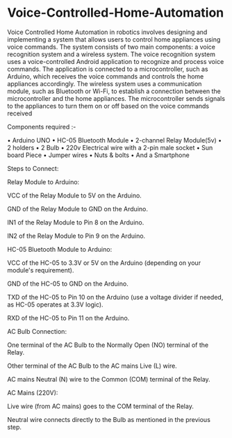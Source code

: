 # Voice-Controlled-Home-Automation
Voice Controlled Home Automation in robotics involves designing and implementing a system that allows users to control home appliances using voice commands. The system consists of two main components: a voice recognition system and a wireless system.
The voice recognition system uses a voice-controlled Android application to
recognize and process voice commands. The application is connected to a
microcontroller, such as Arduino, which receives the voice commands and controls
the home appliances accordingly.
The wireless system uses a communication module, such as Bluetooth or Wi-Fi, to
establish a connection between the microcontroller and the home appliances. The
microcontroller sends signals to the appliances to turn them on or off based on the
voice commands received

Components required :-

• Arduino UNO
• HC-05 Bluetooth Module 
• 2-channel Relay Module(5v) 
• 2 holders
• 2 Bulb
• 220v Electrical wire with a 2-pin male socket 
• Sun board Piece
• Jumper wires
• Nuts & bolts
• And a Smartphone

Steps to Connect:

Relay Module to Arduino:

VCC of the Relay Module to 5V on the Arduino.

GND of the Relay Module to GND on the Arduino.

IN1 of the Relay Module to Pin 8 on the Arduino.

IN2 of the Relay Module to Pin 9 on the Arduino.


HC-05 Bluetooth Module to Arduino:

VCC of the HC-05 to 3.3V or 5V on the Arduino (depending on your module's requirement).

GND of the HC-05 to GND on the Arduino.

TXD of the HC-05 to Pin 10 on the Arduino (use a voltage divider if needed, as HC-05 operates at 3.3V logic).

RXD of the HC-05 to Pin 11 on the Arduino.


AC Bulb Connection:

One terminal of the AC Bulb to the Normally Open (NO) terminal of the Relay.

Other terminal of the AC Bulb to the AC mains Live (L) wire.

AC mains Neutral (N) wire to the Common (COM) terminal of the Relay.


AC Mains (220V):

Live wire (from AC mains) goes to the COM terminal of the Relay.

Neutral wire connects directly to the Bulb as mentioned in the previous step.
